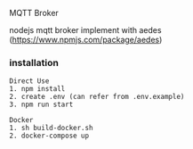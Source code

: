 MQTT Broker

nodejs mqtt broker implement with aedes (https://www.npmjs.com/package/aedes)


### installation
    
    Direct Use
    1. npm install
    2. create .env (can refer from .env.example)
    3. npm run start
    
    Docker
    1. sh build-docker.sh
    2. docker-compose up
    

    
